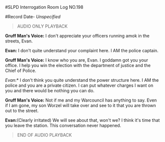 #SLPD Interrogation Room Log NO.198  
  
#Record Date- *Unspecified*  
  
>AUDIO ONLY PLAYBACK  
  
**Gruff Man's Voice:** I don't appreciate your officers running amok in the streets, Evan.  
  
**Evan:** I don't quite understand your complaint here. I AM the police captain.  
  
**Gruff Man's Voice:** I know who you are, Evan. I goddamn got you your office. I help you win the election with the department of justice and the Chief of Police.  
  
*Evan:** I don't think you quite understand the power structure here. I AM the police and you are a private citizen. I can put whatever charges I want on you and there would be nothing you can do.  
  
**Gruff Man's Voice:** Not if me and my Warcouncil has anything to say. Even if I am gone, my son Worzel will take over and see to it that you are thrown out to the street.  
  
**Evan:**(Clearly irritated) We will see about that, won't we? I think it's time that you leave the station. This conversation never happened.  
  
>END OF AUDIO PLAYBACK  
